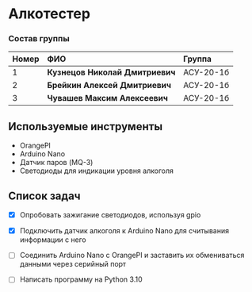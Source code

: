 # Алкотестер

### Состав группы
| Номер | ФИО | Группа |
|:----|:-------------------------------------| :---      |
| 1   | **Кузнецов Николай Дмитриевич**      | АСУ-20-1б |
| 2   | **Брейкин Алексей Дмитриевич**       | АСУ-20-1б |
| 3   | **Чувашев Максим Алексеевич**        | АСУ-20-1б |

## Используемые инструменты

* OrangePI
* Arduino Nano
* Датчик паров (MQ-3)
* Светодиоды для индикации уровня алкоголя

## Список задач

- [x] Опробовать зажигание светодиодов, используя gpio
- [x] Подключить датчик алкоголя к Arduino Nano для считывания информации с него
- [ ] Соединить Arduino Nano с OrangePI и заставить их обмениваться данными через серийный порт
- [ ] Написать программу на Python 3.10

